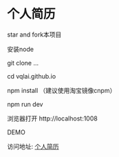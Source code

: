 # 个人简历

star and fork本项目

安装node

git clone ...

cd vqlai.github.io

npm install （建议使用淘宝镜像cnpm）

npm run dev

浏览器打开 http://localhost:1008

DEMO

访问地址: <a href="https://qkl-resume.vercel.app/" target="_blank">个人简历</a>